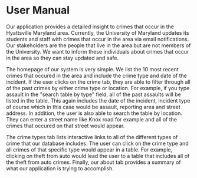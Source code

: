 # User Manual
Our application provides a detailed insight to crimes that occur in the Hyattsville
Maryland area. Currently, the University of Maryland updates its students and staff
with crimes that occur in the area via email notifications. Our stakeholders are the 
people that live in the area but are not members of the University. We want to
inform these individuals about crimes that occur in the area so they can stay
updated and safe. 

The homepage of our system is very simple. We list the 10 most recent crimes that occured
in the area and include the crime type and date of the incident. If the user clicks on the
crime tab, they are able to filter through all of the past crimes by either crime type or 
location. For example, if you type assault in the "search table by type" field, all of the
past assaults will be listed in the table. This again includes the date of the incident, 
incident type of course which in this case would be assault, reporting area and street 
address. In addition, the user is also able to search the table by location. They can
enter a street name like Knox road for example and all of the crimes that occured on
that street would appear.

The crime types tab lists interactive links to all of the different types of crime that our
database includes. The user can click on the crime type and all crimes of that specific type would
appear in a table. For example, clicking on theft from auto would lead the user to a table that
includes all of the theft from auto crimes. Finally, our about tab provides a summary of what
our application is trying to accomplish.
